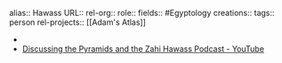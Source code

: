 alias:: Hawass
URL::
rel-org::
role:: 
fields:: #Egyptology 
creations:: 
tags:: person
rel-projects:: [[Adam's Atlas]] 

-
- [Discussing the Pyramids and the Zahi Hawass Podcast - YouTube](https://www.youtube.com/watch?v=niEA63aUarI)